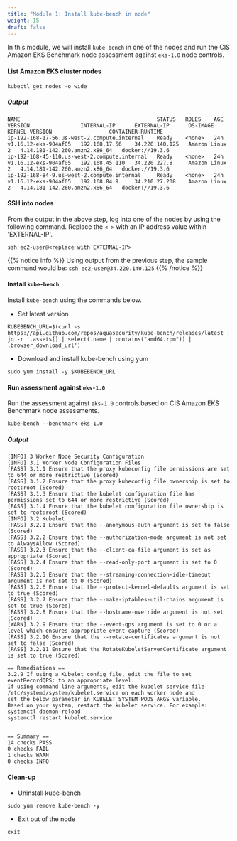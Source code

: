 ```yaml
---
title: "Module 1: Install kube-bench in node"
weight: 15
draft: false
---
```


In this module, we will install `kube-bench` in one of the nodes and run the CIS Amazon EKS Benchmark node assessment against `eks-1.0` node controls.


#### List Amazon EKS cluster nodes

```
kubectl get nodes -o wide
```

##### Output
```
NAME                                           STATUS   ROLES    AGE   VERSION                INTERNAL-IP      EXTERNAL-IP      OS-IMAGE         KERNEL-VERSION                  CONTAINER-RUNTIME
ip-192-168-17-56.us-west-2.compute.internal    Ready    <none>   24h   v1.16.12-eks-904af05   192.168.17.56    34.220.140.125   Amazon Linux 2   4.14.181-142.260.amzn2.x86_64   docker://19.3.6
ip-192-168-45-110.us-west-2.compute.internal   Ready    <none>   24h   v1.16.12-eks-904af05   192.168.45.110   34.220.227.8     Amazon Linux 2   4.14.181-142.260.amzn2.x86_64   docker://19.3.6
ip-192-168-84-9.us-west-2.compute.internal     Ready    <none>   24h   v1.16.12-eks-904af05   192.168.84.9     34.210.27.208    Amazon Linux 2   4.14.181-142.260.amzn2.x86_64   docker://19.3.6
```

#### SSH into nodes

From the output in the above step, log into one of the nodes by using the following command. Replace the `< >` with an IP address value within 'EXTERNAL-IP'.

```
ssh ec2-user@<replace with EXTERNAL-IP>
```

{{% notice info %}}
Using output from the previous step, the sample command would be:
`ssh ec2-user@34.220.140.125`
{{% /notice %}}

#### Install `kube-bench`

Install `kube-bench` using the commands below.

- Set latest version
```
KUBEBENCH_URL=$(curl -s https://api.github.com/repos/aquasecurity/kube-bench/releases/latest | jq -r '.assets[] | select(.name | contains("amd64.rpm")) | .browser_download_url')
```
- Download and install kube-bench using yum 
```
sudo yum install -y $KUBEBENCH_URL
```

#### Run assessment against `eks-1.0`

Run the assessment against `eks-1.0` controls based on CIS Amazon EKS Benchmark node assessments.

```
kube-bench --benchmark eks-1.0
```

##### Output

```
[INFO] 3 Worker Node Security Configuration
[INFO] 3.1 Worker Node Configuration Files
[PASS] 3.1.1 Ensure that the proxy kubeconfig file permissions are set to 644 or more restrictive (Scored)
[PASS] 3.1.2 Ensure that the proxy kubeconfig file ownership is set to root:root (Scored)
[PASS] 3.1.3 Ensure that the kubelet configuration file has permissions set to 644 or more restrictive (Scored)
[PASS] 3.1.4 Ensure that the kubelet configuration file ownership is set to root:root (Scored)
[INFO] 3.2 Kubelet
[PASS] 3.2.1 Ensure that the --anonymous-auth argument is set to false (Scored)
[PASS] 3.2.2 Ensure that the --authorization-mode argument is not set to AlwaysAllow (Scored)
[PASS] 3.2.3 Ensure that the --client-ca-file argument is set as appropriate (Scored)
[PASS] 3.2.4 Ensure that the --read-only-port argument is set to 0 (Scored)
[PASS] 3.2.5 Ensure that the --streaming-connection-idle-timeout argument is not set to 0 (Scored)
[PASS] 3.2.6 Ensure that the --protect-kernel-defaults argument is set to true (Scored)
[PASS] 3.2.7 Ensure that the --make-iptables-util-chains argument is set to true (Scored) 
[PASS] 3.2.8 Ensure that the --hostname-override argument is not set (Scored)
[WARN] 3.2.9 Ensure that the --event-qps argument is set to 0 or a level which ensures appropriate event capture (Scored)
[PASS] 3.2.10 Ensure that the --rotate-certificates argument is not set to false (Scored)
[PASS] 3.2.11 Ensure that the RotateKubeletServerCertificate argument is set to true (Scored)

== Remediations ==
3.2.9 If using a Kubelet config file, edit the file to set eventRecordQPS: to an appropriate level.
If using command line arguments, edit the kubelet service file
/etc/systemd/system/kubelet.service on each worker node and
set the below parameter in KUBELET_SYSTEM_PODS_ARGS variable.
Based on your system, restart the kubelet service. For example:
systemctl daemon-reload
systemctl restart kubelet.service


== Summary ==
14 checks PASS
0 checks FAIL
1 checks WARN
0 checks INFO
```



#### Clean-up

- Uninstall kube-bench

```
sudo yum remove kube-bench -y
```

- Exit out of the node
```
exit
```


